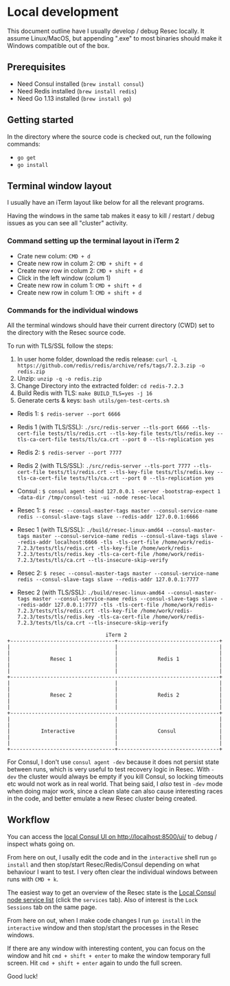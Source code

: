 # Local development

This document outline have I usually develop / debug Resec locally. It assume Linux/MacOS, but appending ".exe" to most binaries should make it Windows compatible out of the box.

## Prerequisites

* Need Consul installed (`brew install consul`)
* Need Redis installed (`brew install redis`)
* Need Go 1.13 installed (`brew install go`)

## Getting started

In the directory where the source code is checked out, run the following commands:

* `go get`
* `go install`

## Terminal window layout

I usually have an iTerm layout like below for all the relevant programs.

Having the windows in the same tab makes it easy to kill / restart / debug issues as you can see all "cluster" activity.

### Command setting up the terminal layout in iTerm 2

* Crate new colum: `CMD + d`
* Create new row in colum 2: `CMD + shift + d`
* Create new row in colum 2: `CMD + shift + d`
* Click in the left window (colum 1)
* Create new row in colum 1: `CMD + shift + d`
* Create new row in colum 1: `CMD + shift + d`

### Commands for the individual windows

All the terminal windows should have their current directory (CWD) set to the directory with the Resec source code.

To run with TLS/SSL follow the steps:
1. In user home folder, download the redis release: `curl -L https://github.com/redis/redis/archive/refs/tags/7.2.3.zip -o redis.zip`
2. Unzip: `unzip -q -o redis.zip`
3. Change Directory into the extracted folder: `cd redis-7.2.3`
4. Build Redis with TLS: `make BUILD_TLS=yes -j 16`
5. Generate certs & keys: `bash utils/gen-test-certs.sh`

* Redis 1: `$ redis-server --port 6666`

* Redis 1 (with TLS/SSL): `./src/redis-server --tls-port 6666 --tls-cert-file tests/tls/redis.crt --tls-key-file tests/tls/redis.key --tls-ca-cert-file tests/tls/ca.crt --port 0 --tls-replication yes`

* Redis 2: `$ redis-server --port 7777`

* Redis 2 (with TLS/SSL): `./src/redis-server --tls-port 7777 --tls-cert-file tests/tls/redis.crt --tls-key-file tests/tls/redis.key --tls-ca-cert-file tests/tls/ca.crt --port 0 --tls-replication yes`

* Consul : `$ consul agent -bind 127.0.0.1 -server -bootstrap-expect 1 -data-dir /tmp/consul-test -ui -node resec-local`

* Resec 1: `$ resec --consul-master-tags master --consul-service-name redis --consul-slave-tags slave --redis-addr 127.0.0.1:6666`

* Resec 1 (with TLS/SSL): `./build/resec-linux-amd64 --consul-master-tags master --consul-service-name redis --consul-slave-tags slave --redis-addr localhost:6666 -tls -tls-cert-file /home/work/redis-7.2.3/tests/tls/redis.crt -tls-key-file /home/work/redis-7.2.3/tests/tls/redis.key -tls-ca-cert-file /home/work/redis-7.2.3/tests/tls/ca.crt --tls-insecure-skip-verify`

* Resec 2: `$ resec --consul-master-tags master --consul-service-name redis --consul-slave-tags slave --redis-addr 127.0.0.1:7777`

* Resec 2 (with TLS/SSL): `./build/resec-linux-amd64 --consul-master-tags master --consul-service-name redis --consul-slave-tags slave --redis-addr 127.0.0.1:7777 -tls -tls-cert-file /home/work/redis-7.2.3/tests/tls/redis.crt -tls-key-file /home/work/redis-7.2.3/tests/tls/redis.key -tls-ca-cert-file /home/work/redis-7.2.3/tests/tls/ca.crt --tls-insecure-skip-verify`

```text
                                iTerm 2
+----------------------------------+---------------------------------+
|                                  |                                 |
|                                  |                                 |
|             Resec 1              |             Redis 1             |
|                                  |                                 |
|                                  |                                 |
+--------------------------------------------------------------------+
|                                  |                                 |
|                                  |                                 |
|             Resec 2              |             Redis 2             |
|                                  |                                 |
|                                  |                                 |
+--------------------------------------------------------------------+
|                                  |                                 |
|                                  |                                 |
|          Interactive             |             Consul              |
|                                  |                                 |
|                                  |                                 |
+----------------------------------+---------------------------------+
```

For Consul, I don't use `consul agent -dev` because it does not persist state between runs, which is very useful to test recovery logic in Resec. With `-dev` the cluster would always be empty if you kill Consul, so locking timeouts etc would not work as in real world. That being said, I *also* test in `-dev` mode when doing major work, since a clean slate can also cause interesting races in the code, and better emulate a new Resec cluster being created.

## Workflow

You can access the [local Consul UI on http://localhost:8500/ui/](http://localhost:8500/ui/dc1/services) to debug / inspect whats going on.

From here on out, I usally edit the code and in the `interactive` shell run `go install` and then stop/start Resec/Redis/Consul depending on what behaviour I want to test. I very often clear the individual windows between runs with `CMD + k`.

The easiest way to get an overview of the Resec state is the [Local Consul node service list](http://localhost:8500/ui/dc1/nodes/resec-local) (click the `services` tab). Also of interest is the `Lock Sessions` tab on the same page.

From here on out, when I make code changes I run `go install` in the `interactive` window and then stop/start the processes in the Resec windows.

If there are any window with interesting content, you can focus on the window and hit `cmd + shift + enter` to make the window temporary full screen. Hit `cmd + shift + enter` again to undo the full screen.

Good luck!
